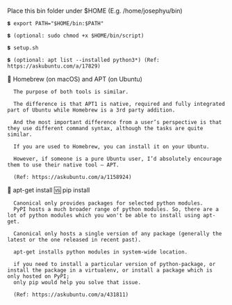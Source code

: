 Place this bin folder under $HOME (E.g. /home/josephyu/bin)
    
    💲 export PATH="$HOME/bin:$PATH"
    
    💲 (optional: sudo chmod +x $HOME/bin/script)

    💲 setup.sh
    
    💲 (optional: apt list --installed python3*) (Ref: https://askubuntu.com/a/17829)

🧭 Homebrew (on macOS) and APT (on Ubuntu)

      The purpose of both tools is similar. 
      
      The difference is that APT1 is native, required and fully integrated part of Ubuntu while Homebrew is a 3rd party addition.
      
      And the most important difference from a user’s perspective is that they use different command syntax, although the tasks are quite similar.
      
      If you are used to Homebrew, you can install it on your Ubuntu. 
      
      However, if someone is a pure Ubuntu user, I’d absolutely encourage them to use their native tool – APT.
      
      (Ref: https://askubuntu.com/a/1158924)
      
🧭 apt-get install 🆚 pip install
      
      Canonical only provides packages for selected python modules.
      PyPI hosts a much broader range of python modules. So, there are a lot of python modules which you won't be able to install using apt-get.
      
      Canonical only hosts a single version of any package (generally the latest or the one released in recent past).
      
      apt-get installs python modules in system-wide location.
      
      if you need to install a particular version of python-package, or install the package in a virtualenv, or install a package which is only hosted on PyPI; 
      only pip would help you solve that issue.

      (Ref: https://askubuntu.com/a/431811)
